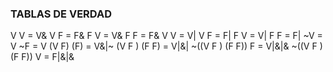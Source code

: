 ### TABLAS DE VERDAD


V V = V&
V F = F&
F V = V&
F F = F&
V V = V|
V F = F|
F V = V|
F F = F|
~V = V
~F = V
(V F) (F) = V&|~
(V F ) (F F) = V|&|
~((V F ) (F F)) F = V|&|&
~((V F ) (F F)) V = F|&|&
